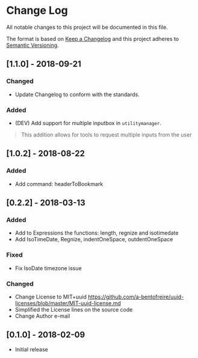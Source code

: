 # Change Log
All notable changes to this project will be documented in this file.

The format is based on [Keep a Changelog](http://keepachangelog.com/en/1.0.0/)
and this project adheres to [Semantic Versioning](http://semver.org/spec/v2.0.0.html).

## [1.1.0] - 2018-09-21
### Changed
- Update Changelog to conform with the standards.
### Added
- (DEV) Add support for multiple inputbox in `utilitymanager`.
 > This addition allows for tools to request multiple inputs from the user


## [1.0.2] - 2018-08-22
### Added
- Add command: headerToBookmark

## [0.2.2] - 2018-03-13
### Added
- Add to Expressions the functions: length, regnize and isotimedate
- Add IsoTimeDate, Regnize, indentOneSpace, outdentOneSpace

### Fixed
- Fix IsoDate timezone issue

### Changed
- Change License to MIT+uuid https://github.com/a-bentofreire/uuid-licenses/blob/master/MIT-uuid-license.md
- Simplified the License lines on the source code
- Change Author e-mail


## [0.1.0] - 2018-02-09
- Initial release